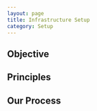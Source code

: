 ```yaml
---
layout: page
title: Infrastructure Setup
category: Setup
---
```



## Objective


## Principles


## Our Process 


